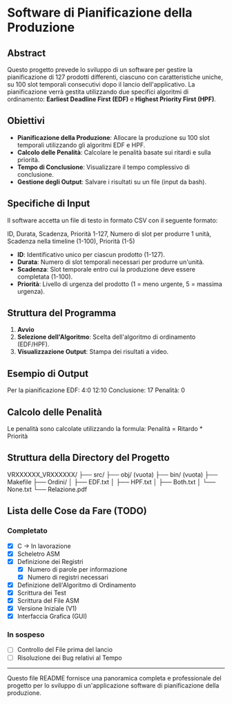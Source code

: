 # Software di Pianificazione della Produzione

## Abstract
Questo progetto prevede lo sviluppo di un software per gestire la pianificazione di 127 prodotti differenti, ciascuno con caratteristiche uniche, su 100 slot temporali consecutivi dopo il lancio dell'applicativo. La pianificazione verrà gestita utilizzando due specifici algoritmi di ordinamento: **Earliest Deadline First (EDF)** e **Highest Priority First (HPF)**.

## Obiettivi
- **Pianificazione della Produzione**: Allocare la produzione su 100 slot temporali utilizzando gli algoritmi EDF e HPF.
- **Calcolo delle Penalità**: Calcolare le penalità basate sui ritardi e sulla priorità.
- **Tempo di Conclusione**: Visualizzare il tempo complessivo di conclusione.
- **Gestione degli Output**: Salvare i risultati su un file (input da bash).

## Specifiche di Input
Il software accetta un file di testo in formato CSV con il seguente formato:

ID, Durata, Scadenza, Priorità
1-127, Numero di slot per produrre 1 unità, Scadenza nella timeline (1-100), Priorità (1-5)

- **ID**: Identificativo unico per ciascun prodotto (1-127).
- **Durata**: Numero di slot temporali necessari per produrre un'unità.
- **Scadenza**: Slot temporale entro cui la produzione deve essere completata (1-100).
- **Priorità**: Livello di urgenza del prodotto (1 = meno urgente, 5 = massima urgenza).

## Struttura del Programma
1. **Avvio**
2. **Selezione dell'Algoritmo**: Scelta dell'algoritmo di ordinamento (EDF/HPF).
3. **Visualizzazione Output**: Stampa dei risultati a video.

## Esempio di Output
Per la pianificazione EDF:
4:0
12:10
Conclusione: 17
Penalità: 0


## Calcolo delle Penalità
Le penalità sono calcolate utilizzando la formula:
Penalità = Ritardo * Priorità


## Struttura della Directory del Progetto
VRXXXXXX_VRXXXXXX/
├── src/
├── obj/ (vuota)
├── bin/ (vuota)
├── Makefile
├── Ordini/
│ ├── EDF.txt
│ ├── HPF.txt
│ ├── Both.txt
│ └── None.txt
└── Relazione.pdf


## Lista delle Cose da Fare (TODO)
### Completato
- [X] C → In lavorazione
- [X] Scheletro ASM
- [X] Definizione dei Registri
  - [X] Numero di parole per informazione
  - [X] Numero di registri necessari
- [X] Definizione dell'Algoritmo di Ordinamento
- [X] Scrittura dei Test
- [X] Scrittura del File ASM
- [X] Versione Iniziale (V1)
- [X] Interfaccia Grafica (GUI)

### In sospeso
- [ ] Controllo del File prima del lancio
- [ ] Risoluzione dei Bug relativi al Tempo

---

Questo file README fornisce una panoramica completa e professionale del progetto per lo sviluppo di un'applicazione software di pianificazione della produzione.

